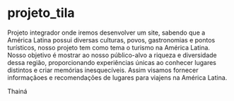 # projeto_tila
Projeto integrador onde iremos desenvolver um site, sabendo que a América Latina possui diversas culturas, povos, gastronomias e
pontos turísticos, nosso projeto tem como tema o turismo na América Latina. Nosso
objetivo é mostrar ao nosso público-alvo a riqueza e diversidade dessa região,
proporcionando experiências únicas ao conhecer lugares distintos e criar memórias
inesquecíveis. Assim visamos fornecer informaçãoes e recomendações de lugares para viajens na América Latina.

Thainá 